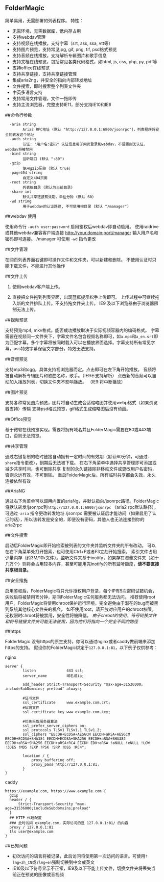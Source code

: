 FolderMagic
----------

简单易用，无需部署的列表程序。
特性：
* 无需环境，无需数据库，低内存占用
* 支持webdav管理
* 支持视频在线播放，支持字幕（srt, ass, ssa, vtt等）
* 支持图片预览，支持常见jpg, gif, png, tif, psd格式预览
* 支持音频在线播放，支持解析专辑图片和歌手信息
* 支持文档在线预览，包括常见各类代码格式，如html, js, css, php, py, pdf等
* 支持office在线预览
* 支持共享链接，支持共享链接管理
* 集成aria2ng，并安全的指向内部转发地址
* 文件搜索，即时搜索整个列表文件夹
* 中英多语言支持
* 支持常用文件管理，文件一拖即传
* 支持主流浏览器，完整支持IE11，部分支持IE10和IE9

##命令行参数
```
  -aria string
        Aria2 RPC地址 (默认 "http://127.0.0.1:6800/jsonrpc")，列表程序将安全的转发这个地址
  -auth string
        认证: "用户名:密码" 认证信息用于网页登录和webdav，不设置则无认证，webdav将被禁用
  -bind string
        监听端口 (默认 ":80")
  -gzip
        使用gzip压缩 (默认 true)
  -page404 string
        自定义404页面
  -root string
        列表根目录 (默认为当前目录)
  -share int
        默认共享链接有效期，单位分钟 (默认 60)
  -wd string
        用于webdav的认证路径, 不可使用根目录 (默认 "/manager")
```

##webdav 使用

使用命令行 `-auth user:password` 启用鉴权后webdav即自动启用。
使用raidrive或其他webdav兼容客户端连接 http://your.domain:port/manager 输入用户名和密码即可连接。
/manager 可使用 `-wd` 指令更改

##文件管理

在网页列表界面右键即可操作文件和文件夹，可以新建和删除。
不使用认证时只能下载文件，不能进行其他操作

##文件上传

1. 使用webdav客户端上传。

2. 直接把文件拖到列表界面，出现蓝框提示松手上传即可。
上传过程中可继续拖入新的文件排队上传。不支持拖文件夹上传。
IE9 及以下浏览器由于浏览器限制无法上传。

##视频预览

支持预览mp4, mkv格式，能否成功播放取决于实际视频容器内的编码格式。
字幕需要在视频同一文件夹下，字幕文件名包含视频名称即可，如`a.mp4`和`a_en.srt`即为匹配字幕。多个字幕将被同时载入可以在播放界面选择。字幕支持所有常见字幕，ass特效字幕保留文字部分，特效无法支持。

##音频预览

支持mp3和ogg，具体支持视浏览器而定。点击即可在左下角开始播放。
音频将被自动解析专辑图片和歌曲名称，歌手。（IE9不支持解析）
点击新的音频可以自动加入播放列表，切换文件夹不影响播放。 （IE9 将中断播放）

##图片预览

支持各种常见图片预览，图片将自动生成合适缩略图并使用webp格式（如果浏览器支持）传输
支持psd格式预览，gif格式生成缩略图后没有动画。

##Office预览

基于微软在线预览实现。需要将拥有域名并且FolderMagic需要在80或443端口，否则无法预览。

##共享管理

通过右键复制的临时链接自动拥有一定时间的有效期（默认60分钟，可通过`-share`指令更改），到期后无法被下载。
在右下角菜单中选择共享管理即可添加或减少共享时间，也可删除共享
复制的永久链接除非移动文件或更改用户名密码，否则永远有效，不可删除。
重启FolderMagic后，所有临时共享都会失效，永久连接依然有效

##AriaNG

通过右下角菜单可以调用内置的ariaNg，并默认指向/jsonrpc路径。FolderMagic将默认转发/jsonrpc到`http://127.0.0.1:6800/jsonrpc` （aria2 rpc默认路径），可通过`-aria` 指令更改转发地址
/jsonrpc 需要被认证后才能访问（如果启用了认证的话），所以该转发是安全的，即便没有密码，其他人也无法连接到你的aria2rpc

##文件搜索

启动后FolderMagic即开始检索被列表的文件夹并监听文件夹的所有改动。
可以在右下角菜单处打开搜索，也可使用Ctrl+F或者F3立刻开始搜索。
索引文件占用少量内存（约3M/10k文件）。监听文件夹基于inotify，如果存在海量文件夹（如十几万个）则将会占用较多内存，甚至可能用完inotify的所有监听额度，**请不要直接共享根目录。**

##安全措施

启用鉴权后，FolderMagic将只允许授权用户登录，每个IP有5次密码试错机会，失败后将被禁用15分钟，期间FolderMagic任何服务都无法访问。
推荐使用root用户，FolderMagic将使用chroot保护运行环境，完全避免由于潜在的bug而被黑到系统其他核心文件夹的机会。
如不使用root，请开放对应用户的chroot权限。无权限时chroot将被禁用，安全性将被降低。
*由于chroot的使用，符号链接文件和符号链接文件夹可能无法使用，因为他们将指向一个完全不同的路径*

##https

FolderMagic 没有https的原生支持，你可以通过nginx或者caddy做前端来添加https的支持。
假设你的FolderMagic绑定于`127.0.0.1:81`，以下例子仅供参考：

nginx
```
server {
        listen              443 ssl;
        server_name         域名或ip;

        add_header Strict-Transport-Security "max-age=31536000; includeSubDomains; preload" always;
        
        #证书文件
        ssl_certificate     www.example.com.crt;
        #私钥文件
        ssl_certificate_key www.example.com.key; 
        
        #优先采取服务器算法
        ssl_prefer_server_ciphers on;
        ssl_protocols TLSv1 TLSv1.1 TLSv1.2;
        ssl_ciphers "EECDH+ECDSA+AESGCM EECDH+aRSA+AESGCM EECDH+ECDSA+SHA384 EECDH+ECDSA+SHA256 EECDH+aRSA+SHA384 EECDH+aRSA+SHA256 EECDH+aRSA+RC4 EECDH EDH+aRSA !aNULL !eNULL !LOW !3DES !MD5 !EXP !PSK !SRP !DSS !RC4";

		location / {
			proxy_buffering off;
			proxy_pass http://127.0.0.1:81;
		}
}
```

caddy
```
https://example.com, https://www.example.com {
  gzip 
  header / {
      Strict-Transport-Security "max-age=31536000;includeSubdomains;preload"
  }
  ## HTTP 代理配置
  ### 此时访问 example.com，实际访问的是 127.0.0.1:81/ 的内容
  proxy / 127.0.0.1:81
  tls user@example.com
}

```

##已知问题

* 初次访问的语言将被记录，此后访问将使用第一次访问的语言。可使用`?lng=zh_CN`或`?lng=en`强制切换到中文或英文
* IE10及以下符号显示不正常，IE9及以下不能上传文件，切换文件夹将丢失当前正在预览的图像或音视频